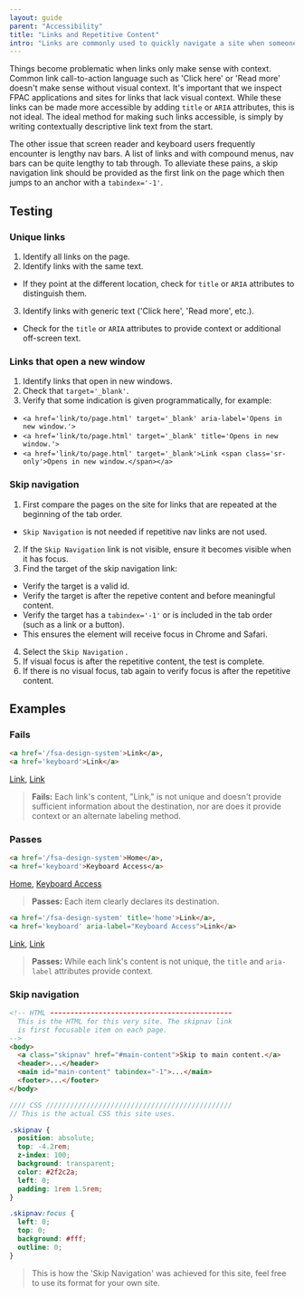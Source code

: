 ```yaml
---
layout: guide
parent: "Accessibility"
title: "Links and Repetitive Content"
intro: "Links are commonly used to quickly navigate a site when someone is using Assistive Technology (AT). Often, screen reader users won't read through an entire page to find what they are looking for, they simply move from link to link."
---
```


Things become problematic when links only make sense with context. Common link call-to-action language such as 'Click here' or 'Read more' doesn't make sense without visual context. It's important that we inspect FPAC applications and sites for links that lack visual context. While these links can be made more accessible by adding ```title``` or ```ARIA``` attributes, this is not ideal. The ideal method for making such links accessible, is simply by writing contextually descriptive link text from the start.

The other issue that screen reader and keyboard users frequently encounter is lengthy nav bars. A list of links and with compound menus,  nav bars can be quite lengthy to tab through. To alleviate these pains, a skip navigation link should be provided as the first link on the page which then jumps to an anchor with a ```tabindex='-1'```.

## Testing

### Unique links

1. Identify all links on the page.
2. Identify links with the same text.
  * If they point at the different location, check for ```title``` or ```ARIA``` attributes to distinguish them.
3. Identify links with generic text ('Click here', 'Read more', etc.).
  * Check for the ```title``` or ```ARIA``` attributes to provide context or additional off-screen text.

### Links that open a new window
1. Identify links that open in new windows.
2. Check that ```target='_blank'```.
3. Verify that some indication is given programmatically, for example:
  *  ```<a href='link/to/page.html' target='_blank' aria-label='Opens in new window.'>```
  *  ```<a href='link/to/page.html' target='_blank' title='Opens in new window.'>```
  *  ```<a href='link/to/page.html' target='_blank'>Link <span class='sr-only'>Opens in new window.</span></a>```

### Skip navigation

1. First compare the pages on the site for links that are repeated at the beginning of the tab order.
  * `Skip Navigation` is not needed if repetitive nav links are not used.
2. If the `Skip Navigation` link is not visible, ensure it becomes visible when it has focus.
3. Find the target of the skip navigation link:
  * Verify the target is a valid id.
  * Verify the target is after the repetive content and before meaningful content.
  * Verify the target has a ```tabindex='-1'``` or is included in the tab order (such as a link or a button).
   * This ensures the element will receive focus in Chrome and Safari.
4. Select the `Skip Navigation` .
5. If visual focus is after the repetitive content, the test is complete.
6. If there is no visual focus, tab again to verify focus is after the repetitive content.

## Examples

### Fails

```html
<a href='/fsa-design-system'>Link</a>,
<a href='keyboard'>Link</a>
```
<div class="ds-preview">
  <a href='/fsa-design-system'>Link</a>,
  <a href='keyboard'>Link</a>
</div>

> **Fails:** Each link's content, "Link," is not unique and doesn't provide sufficient information about the destination, nor are does it provide context or an alternate labeling method.

### Passes

```html
<a href='/fsa-design-system'>Home</a>,
<a href='keyboard'>Keyboard Access</a>
```
<div class="ds-preview">
  <a href='/fsa-design-system'>Home</a>,
  <a href='keyboard'>Keyboard Access</a>
</div>

> **Passes:** Each item clearly declares its destination.

```html
<a href='/fsa-design-system' title='home'>Link</a>,
<a href='keyboard' aria-label="Keyboard Access">Link</a>
```
<div class="ds-preview">
  <a href='/fsa-design-system' title='home'>Link</a>,
  <a href='keyboard' aria-label="Keyboard Access">Link</a>
</div>

> **Passes:** While each link's content is not unique, the ```title``` and ```aria-label``` attributes provide context.

### Skip navigation

```html
<!-- HTML ---------------------------------------------
  This is the HTML for this very site. The skipnav link
  is first focusable item on each page.
-->
<body>
  <a class="skipnav" href="#main-content">Skip to main content.</a>
  <header>...</header>
  <main id="main-content" tabindex="-1">...</main>
  <footer>...</footer>
</body>
```
```scss
//// CSS //////////////////////////////////////////////
// This is the actual CSS this site uses.

.skipnav {
  position: absolute;
  top: -4.2rem;
  z-index: 100;
  background: transparent;
  color: #2f2c2a;
  left: 0;
  padding: 1rem 1.5rem;
}

.skipnav:focus {
  left: 0;
  top: 0;
  background: #fff;
  outline: 0;
}

```

> This is how the 'Skip Navigation' was achieved for this site, feel free to use its format for your own site.
